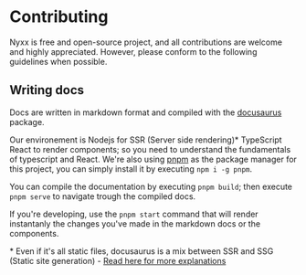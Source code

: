 # Contributing

Nyxx is free and open-source project, and all contributions are welcome and highly appreciated. However, please conform to the following guidelines when possible.

## Writing docs
Docs are written in markdown format and compiled with the [docusaurus](https://docusaurus.io) package.

Our environement is Nodejs for SSR (Server side rendering)\* TypeScript React to render components; so you need to understand the fundamentals of typescript and React.
We're also using [pnpm](https://pnpm.io) as the package manager for this project, you can simply install it by executing `npm i -g pnpm`.

You can compile the documentation by executing `pnpm build`; then execute `pnpm serve` to navigate trough the compiled docs.

If you're developing, use the `pnpm start` command that will render instantanly the changes you've made in the markdown docs or the components.

\* Even if it's all static files, docusaurus is a mix between SSR and SSG (Static site generation) - [Read here for more explanations](https://docusaurus.io/docs/advanced/ssg)
